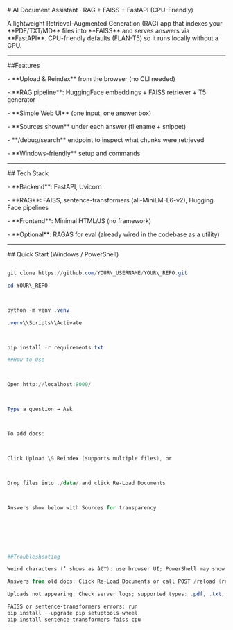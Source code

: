 \# AI Document Assistant · RAG + FAISS + FastAPI (CPU-Friendly)



A lightweight Retrieval-Augmented Generation (RAG) app that indexes your \*\*PDF/TXT/MD\*\* files into \*\*FAISS\*\* and serves answers via \*\*FastAPI\*\*. CPU-friendly defaults (FLAN-T5) so it runs locally without a GPU.


---



\##Features



\- \*\*Upload \& Reindex\*\* from the browser (no CLI needed)

\- \*\*RAG pipeline\*\*: HuggingFace embeddings + FAISS retriever + T5 generator

\- \*\*Simple Web UI\*\* (one input, one answer box)

\- \*\*Sources shown\*\* under each answer (filename + snippet)

\- \*\*/debug/search\*\* endpoint to inspect what chunks were retrieved

\- \*\*Windows-friendly\*\* setup and commands



---



\## Tech Stack



\- \*\*Backend\*\*: FastAPI, Uvicorn

\- \*\*RAG\*\*: FAISS, sentence-transformers (all-MiniLM-L6-v2), Hugging Face pipelines

\- \*\*Frontend\*\*: Minimal HTML/JS (no framework)

\- \*\*Optional\*\*: RAGAS for eval (already wired in the codebase as a utility)



---



\## Quick Start (Windows / PowerShell)



```powershell

git clone https://github.com/YOUR\_USERNAME/YOUR\_REPO.git

cd YOUR\_REPO



python -m venv .venv

.venv\\Scripts\\Activate



pip install -r requirements.txt

##How to Use



Open http://localhost:8000/



Type a question → Ask



To add docs:



Click Upload \& Reindex (supports multiple files), or



Drop files into ./data/ and click Re-Load Documents



Answers show below with Sources for transparency







##Troubleshooting

Weird characters (’ shows as â€™): use browser UI; PowerShell may show legacy encoding.

Answers from old docs: Click Re-Load Documents or call POST /reload (rebuild index).

Uploads not appearing: Check server logs; supported types: .pdf, .txt, .md.

FAISS or sentence-transformers errors: run
pip install --upgrade pip setuptools wheel
pip install sentence-transformers faiss-cpu

